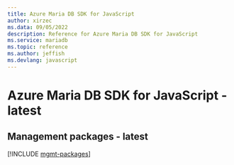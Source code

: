 ```yaml
---
title: Azure Maria DB SDK for JavaScript
author: xirzec
ms.data: 09/05/2022
description: Reference for Azure Maria DB SDK for JavaScript
ms.service: mariadb
ms.topic: reference
ms.author: jeffish
ms.devlang: javascript
---
```

# Azure Maria DB SDK for JavaScript - latest

## Management packages - latest
[!INCLUDE [mgmt-packages](maria-db-mgmt-index.md)]